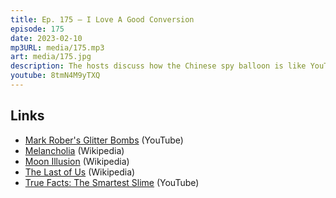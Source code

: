 ```yaml
---
title: Ep. 175 – I Love A Good Conversion
episode: 175
date: 2023-02-10
mp3URL: media/175.mp3
art: media/175.jpg
description: The hosts discuss how the Chinese spy balloon is like YouTube glitter bombs, Joe Biden's State of the Union, Melancholia was fascinating, but lacking in scientific rigor, the logistics and consent of sex in a sand bunker, and The Last of Us, through S01E04.
youtube: 8tmN4M9yTXQ
---
```


## Links

- [Mark Rober's Glitter Bombs](https://youtu.be/h4T_LlK1VE4) (YouTube)
- [Melancholia](<https://en.wikipedia.org/wiki/Melancholia_(2011_film)>) (Wikipedia)
- [Moon Illusion](https://en.wikipedia.org/wiki/Moon_illusion) (Wikipedia)
- [The Last of Us](<https://en.wikipedia.org/wiki/The_Last_of_Us_(TV_series)>) (Wikipedia)
- [True Facts: The Smartest Slime](https://youtu.be/k_GTIL7AECQ) (YouTube)

